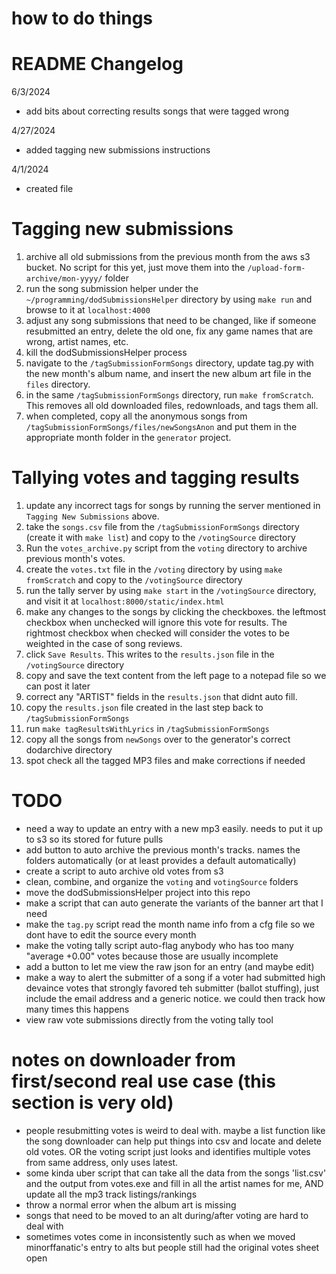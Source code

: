 # how to do things

# README Changelog
6/3/2024
- add bits about correcting results songs that were tagged wrong

4/27/2024
- added tagging new submissions instructions

4/1/2024
- created file


# Tagging new submissions
1. archive all old submissions from the previous month from the aws s3 bucket. No script for this yet, just move them into the `/upload-form-archive/mon-yyyy/` folder
2. run the song submission helper under the `~/programming/dodSubmissionsHelper` directory by using `make run` and browse to it at `localhost:4000`
3. adjust any song submissions that need to be changed, like if someone resubmitted an entry, delete the old one, fix any game names that are wrong, artist names, etc.
4. kill the dodSubmissionsHelper process
5. navigate to the `/tagSubmissionFormSongs` directory, update tag.py with the new month's album name, and insert the new album art file in the `files` directory.
6. in the same `/tagSubmissionFormSongs` directory, run `make fromScratch`. This removes all old downloaded files, redownloads, and tags them all.
7. when completed, copy all the anonymous songs from `/tagSubmissionFormSongs/files/newSongsAnon` and put them in the appropriate month folder in the `generator` project.


# Tallying votes and tagging results
1. update any incorrect tags for songs by running the server mentioned in `Tagging New Submissions` above.
2. take the `songs.csv` file from the `/tagSubmissionFormSongs` directory (create it with `make list`) and copy to the `/votingSource` directory
3. Run the `votes_archive.py` script from the `voting` directory to archive previous month's votes.
4. create the `votes.txt` file in the `/voting` directory by using `make fromScratch` and copy to the `/votingSource` directory
5. run the tally server by using `make start` in the `/votingSource` directory, and visit it at `localhost:8000/static/index.html`
6. make any changes to the songs by clicking the checkboxes. the leftmost checkbox when unchecked will ignore this vote 
for results. The rightmost checkbox when checked will consider the votes to be weighted in the case of song reviews.
7. click `Save Results`. This writes to the `results.json` file in the `/votingSource` directory
8. copy and save the text content from the left page to a notepad file so we can post it later
9. correct any "ARTIST" fields in the `results.json` that didnt auto fill.
10. copy the `results.json` file created in the last step back to `/tagSubmissionFormSongs`
11. run `make tagResultsWithLyrics` in `/tagSubmissionFormSongs`
12. copy all the songs from `newSongs` over to the generator's correct dodarchive directory
13. spot check all the tagged MP3 files and make corrections if needed





# TODO
- need a way to update an entry with a new mp3 easily. needs to put it up to s3 so its stored for future pulls
- add button to auto archive the previous month's tracks. names the folders automatically (or at least provides a default automatically)
- create a script to auto archive old votes from s3
- clean, combine, and organize the `voting` and `votingSource` folders
- move the dodSubmissionsHelper project into this repo
- make a script that can auto generate the variants of the banner art that I need
- make the `tag.py` script read the month name info from a cfg file so we dont have to edit the source every month
- make the voting tally script auto-flag anybody who has too many "average +0.00" votes because those are usually incomplete
- add a button to let me view the raw json for an entry (and maybe edit)
- make a way to alert the submitter of a song if a voter had submitted high devaince votes that strongly favored teh submitter (ballot stuffing), just include the email address and a generic notice. we could then track how many times this happens
- view raw vote submissions directly from the voting tally tool


# notes on downloader from first/second real use case (this section is very old)
- people resubmitting votes is weird to deal with. maybe a list function like the song downloader can help put things into csv and locate and delete old votes. OR the voting script just looks and identifies multiple votes from same address, only uses latest.
- some kinda uber script that can take all the data from the songs 'list.csv' and the output from votes.exe and fill in all the artist names for me, AND update all the mp3 track listings/rankings
- throw a normal error when the album art is missing
- songs that need to be moved to an alt during/after voting are hard to deal with
- sometimes votes come in inconsistently such as when we moved minorffanatic's entry to alts but people still had the original votes sheet open
